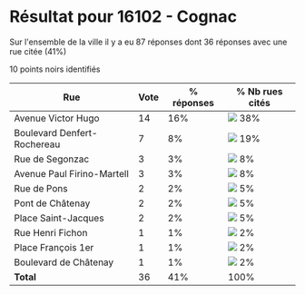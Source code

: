 # Résultat pour 16102 - Cognac

Sur l'ensemble de la ville il y a eu 87 réponses dont 36 réponses avec une rue citée (41%)

10 points noirs identifiés

| Rue | Vote | % réponses | % Nb rues cités|
|-----|------|------------|----------------|
| Avenue Victor Hugo | 14 | 16% | <img src="../../img/bar_38.gif" />&nbsp;38%|
| Boulevard Denfert-Rochereau | 7 | 8% | <img src="../../img/bar_19.gif" />&nbsp;19%|
| Rue de Segonzac | 3 | 3% | <img src="../../img/bar_8.gif" />&nbsp;8%|
| Avenue Paul Firino-Martell | 3 | 3% | <img src="../../img/bar_8.gif" />&nbsp;8%|
| Rue de Pons | 2 | 2% | <img src="../../img/bar_5.gif" />&nbsp;5%|
| Pont de Châtenay | 2 | 2% | <img src="../../img/bar_5.gif" />&nbsp;5%|
| Place Saint-Jacques | 2 | 2% | <img src="../../img/bar_5.gif" />&nbsp;5%|
| Rue Henri Fichon | 1 | 1% | <img src="../../img/bar_2.gif" />&nbsp;2%|
| Place François 1er | 1 | 1% | <img src="../../img/bar_2.gif" />&nbsp;2%|
| Boulevard de Châtenay | 1 | 1% | <img src="../../img/bar_2.gif" />&nbsp;2%|
| **Total** | 36 | 41% | 100%|

